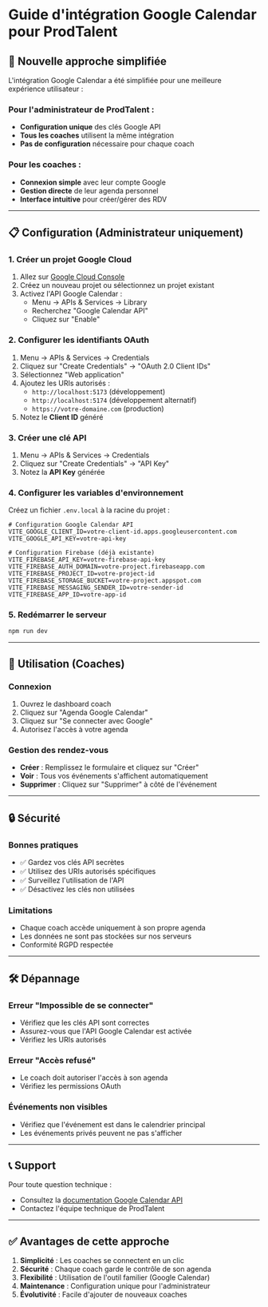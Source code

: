 # Guide d'intégration Google Calendar pour ProdTalent

## 🎯 **Nouvelle approche simplifiée**

L'intégration Google Calendar a été simplifiée pour une meilleure expérience utilisateur :

### **Pour l'administrateur de ProdTalent :**
- **Configuration unique** des clés Google API
- **Tous les coaches** utilisent la même intégration
- **Pas de configuration** nécessaire pour chaque coach

### **Pour les coaches :**
- **Connexion simple** avec leur compte Google
- **Gestion directe** de leur agenda personnel
- **Interface intuitive** pour créer/gérer des RDV

---

## 📋 **Configuration (Administrateur uniquement)**

### **1. Créer un projet Google Cloud**

1. Allez sur [Google Cloud Console](https://console.cloud.google.com/)
2. Créez un nouveau projet ou sélectionnez un projet existant
3. Activez l'API Google Calendar :
   - Menu → APIs & Services → Library
   - Recherchez "Google Calendar API"
   - Cliquez sur "Enable"

### **2. Configurer les identifiants OAuth**

1. Menu → APIs & Services → Credentials
2. Cliquez sur "Create Credentials" → "OAuth 2.0 Client IDs"
3. Sélectionnez "Web application"
4. Ajoutez les URIs autorisés :
   - `http://localhost:5173` (développement)
   - `http://localhost:5174` (développement alternatif)
   - `https://votre-domaine.com` (production)
5. Notez le **Client ID** généré

### **3. Créer une clé API**

1. Menu → APIs & Services → Credentials
2. Cliquez sur "Create Credentials" → "API Key"
3. Notez la **API Key** générée

### **4. Configurer les variables d'environnement**

Créez un fichier `.env.local` à la racine du projet :

```env
# Configuration Google Calendar API
VITE_GOOGLE_CLIENT_ID=votre-client-id.apps.googleusercontent.com
VITE_GOOGLE_API_KEY=votre-api-key

# Configuration Firebase (déjà existante)
VITE_FIREBASE_API_KEY=votre-firebase-api-key
VITE_FIREBASE_AUTH_DOMAIN=votre-project.firebaseapp.com
VITE_FIREBASE_PROJECT_ID=votre-project-id
VITE_FIREBASE_STORAGE_BUCKET=votre-project.appspot.com
VITE_FIREBASE_MESSAGING_SENDER_ID=votre-sender-id
VITE_FIREBASE_APP_ID=votre-app-id
```

### **5. Redémarrer le serveur**

```bash
npm run dev
```

---

## 🚀 **Utilisation (Coaches)**

### **Connexion**
1. Ouvrez le dashboard coach
2. Cliquez sur "Agenda Google Calendar"
3. Cliquez sur "Se connecter avec Google"
4. Autorisez l'accès à votre agenda

### **Gestion des rendez-vous**
- **Créer** : Remplissez le formulaire et cliquez sur "Créer"
- **Voir** : Tous vos événements s'affichent automatiquement
- **Supprimer** : Cliquez sur "Supprimer" à côté de l'événement

---

## 🔒 **Sécurité**

### **Bonnes pratiques**
- ✅ Gardez vos clés API secrètes
- ✅ Utilisez des URIs autorisés spécifiques
- ✅ Surveillez l'utilisation de l'API
- ✅ Désactivez les clés non utilisées

### **Limitations**
- Chaque coach accède uniquement à son propre agenda
- Les données ne sont pas stockées sur nos serveurs
- Conformité RGPD respectée

---

## 🛠️ **Dépannage**

### **Erreur "Impossible de se connecter"**
- Vérifiez que les clés API sont correctes
- Assurez-vous que l'API Google Calendar est activée
- Vérifiez les URIs autorisés

### **Erreur "Accès refusé"**
- Le coach doit autoriser l'accès à son agenda
- Vérifiez les permissions OAuth

### **Événements non visibles**
- Vérifiez que l'événement est dans le calendrier principal
- Les événements privés peuvent ne pas s'afficher

---

## 📞 **Support**

Pour toute question technique :
- Consultez la [documentation Google Calendar API](https://developers.google.com/calendar)
- Contactez l'équipe technique de ProdTalent

---

## ✅ **Avantages de cette approche**

1. **Simplicité** : Les coaches se connectent en un clic
2. **Sécurité** : Chaque coach garde le contrôle de son agenda
3. **Flexibilité** : Utilisation de l'outil familier (Google Calendar)
4. **Maintenance** : Configuration unique pour l'administrateur
5. **Évolutivité** : Facile d'ajouter de nouveaux coaches

